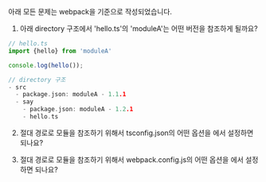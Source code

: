 아래 모든 문제는 webpack을 기준으로 작성되었습니다. 

1. 아래 directory 구조에서 'hello.ts'의 'moduleA'는 어떤 버전을 참조하게 될까요?

  ``` typescript
  // hello.ts
  import {hello} from 'moduleA'

  console.log(hello());
  ```

  ```c
  // directory 구조
  - src
    - package.json: moduleA - 1.1.1
    - say
      - package.json: moduleA - 1.2.1
      - hello.ts
  ```

  2. 절대 경로로 모듈을 참조하기 위해서 tsconfig.json의 어떤 옵션을  에서 설정하면 되나요?

  3. 절대 경로로 모듈을 참조하기 위해서 webpack.config.js의 어떤 옵션을  에서 설정하면 되나요?
